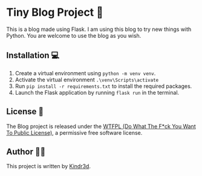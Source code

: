 # Tiny Blog Project 📝

This is a blog made using Flask. I am using this blog to try new things with Python. You are welcome to use the blog as you wish.

## Installation 💻

1. Create a virtual environment using `python -m venv venv`.
2. Activate the virtual environment `.\venv\Scripts\activate`
3. Run `pip install -r requirements.txt` to install the required packages.
4. Launch the Flask application by running `flask run` in the terminal.

## License 📜

The Blog project is released under the [WTFPL (Do What The F*ck You Want To Public License)](LICENSE), a permissive free software license.

## Author 👨‍💻

This project is written by [Kindr3d](https://github.com/GitKindr3d).
